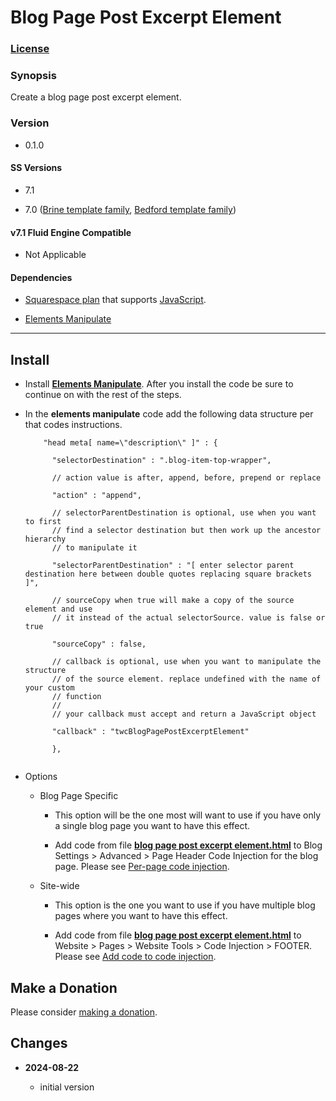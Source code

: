 # Blog Page Post Excerpt Element

### [License][1]

### Synopsis

Create a blog page post excerpt element.

### Version

  * 0.1.0

#### SS Versions

  * 7.1
  
  * 7.0 ([Brine template family][2], [Bedford template family][3])

#### v7.1 Fluid Engine Compatible

  * Not Applicable

#### Dependencies

  * [Squarespace plan][4] that supports [JavaScript][5].
  
  * [Elements Manipulate][6]

---

## Install

* Install **[Elements Manipulate][7]**. After you install the code be sure to
  continue on with the rest of the steps.
  
* In the **elements manipulate** code add the following data structure per that
  codes instructions.
  
  ```text
      "head meta[ name=\"description\" ]" : {
      
        "selectorDestination" : ".blog-item-top-wrapper",
        
        // action value is after, append, before, prepend or replace
        
        "action" : "append",
        
        // selectorParentDestination is optional, use when you want to first
        // find a selector destination but then work up the ancestor hierarchy
        // to manipulate it
        
        "selectorParentDestination" : "[ enter selector parent destination here between double quotes replacing square brackets ]",
        
        // sourceCopy when true will make a copy of the source element and use
        // it instead of the actual selectorSource. value is false or true
        
        "sourceCopy" : false,
        
        // callback is optional, use when you want to manipulate the structure
        // of the source element. replace undefined with the name of your custom
        // function
        //
        // your callback must accept and return a JavaScript object
        
        "callback" : "twcBlogPagePostExcerptElement"
        
        },
        
  ```
  
* Options

  * Blog Page Specific
  
    * This option will be the one most will want to use if you have only a
      single blog page you want to have this effect.
      
    * Add code from file **[blog page post excerpt element.html][8]** to Blog
      Settings > Advanced > Page Header Code Injection for the blog page.
      Please see [Per-page code injection][9].
      
  * Site-wide
  
    * This option is the one you want to use if you have multiple blog pages
      where you want to have this effect.
      
    * Add code from file **[blog page post excerpt element.html][10]** to
      Website > Pages > Website Tools > Code Injection > FOOTER. Please see [Add
      code to code injection][10].
      
## Make a Donation

Please consider [making a donation][11].

## Changes

<!-- * **2023-05-31**

  * add ability to append and prepend to selector destination
  * bumped version to 0.2.0
  -->
* **2024-08-22**

  * initial version

[1]: https://github.com/tomsWebConsulting/twcsl/blob/main/LICENSE.txt#L1
[2]: https://support.squarespace.com/hc/en-us/articles/212512738-Brine-template-family
[3]: https://support.squarespace.com/hc/en-us/articles/205825968-Bedford-template-family
[4]: https://www.squarespace.com/pricing
[5]: https://en.wikipedia.org/wiki/JavaScript
[6]: https://github.com/tomsWebConsulting/twcsl/tree/main/Elements%20Manipulate
[7]: https://github.com/tomsWebConsulting/twcsl/tree/main/Elements%20Manipulate#elements-manipulate
[8]: blog%20page%20post%20excerpt%20element.html#L1
[9]: https://support.squarespace.com/hc/en-us/articles/205815908-Using-code-injection#toc-add-code-to-code-injection
[10]: https://support.squarespace.com/hc/en-us/articles/205815908-Using-code-injection#toc-add-code-to-code-injection
[11]: https://github.com/tomsWebConsulting/twcsl#make-a-donation
